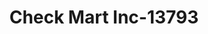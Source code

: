 ---
f_zip-code: 45011
f_state-code: OH
title: Check Mart Inc-13793
f_phone: 513-887-6586
f_city-only: Fairfield
f_address: 1595 S Erie Hwy Fairfield
f_location-unique-id: '13793'
slug: check-mart-inc-13793
updated-on: '2024-05-30T13:46:58.046Z'
created-on: '2024-05-30T13:36:59.803Z'
published-on: '2024-05-30T13:54:32.469Z'
f_city-state: cms/city/fairfield-oh.md
f_company: cms/company/check-mart-inc.md
f_state: cms/state/ohio.md
layout: '[payday-loan].html'
tags: payday-loan
---